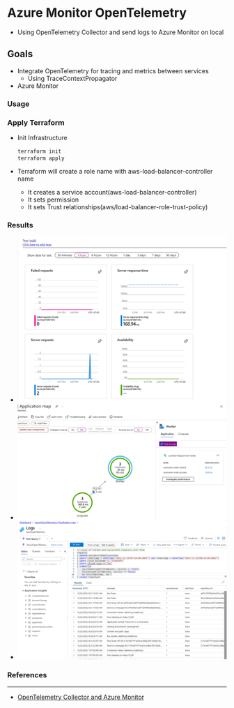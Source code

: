 # Azure Monitor OpenTelemetry
+ Using OpenTelemetry Collector and send logs to Azure Monitor on local

## Goals
+ Integrate OpenTelemetry for tracing and metrics between services
    - Using TraceContextPropagator
+ Azure Monitor


### Usage



### Apply Terraform
+ Init Infrastructure
    ```
    terraform init
    terraform apply
    ```

+ Terraform will create a role name with aws-load-balancer-controller name
    + It creates a service account(aws-load-balancer-controller)
    + It sets permission
    + It sets Trust relationships(aws/load-balancer-role-trust-policy)

### Results
+ ![Overview Monitor](./images/overview-monitor.png)
+ ![Application Map](./images/application-map.png)
+ ![Logs](./images/monitor-logs.png)

### References
---------------
+ [OpenTelemetry Collector and Azure Monitor](https://purple.telstra.com/blog/dotnet--opentelemetry-collector--and-azure-monitor)
